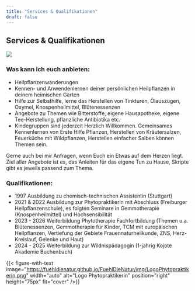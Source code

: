 ```yaml
---
title: "Services & Qualifikationen"
draft: false
---
```

## Services & Qualifikationen
<img class="bg" src="https://fuehldienatur.github.io/FuehlDieNatur/img/Brennessel.jpg"/>

### Was kann ich euch anbieten:

* Heilpflanzenwanderungen
* Kennen- und Anwendenlernen deiner persönlichen Heilpflanzen in deinem heimischen Garten
* Hilfe zur Selbsthilfe, lerne das Herstellen von Tinkturen, Ölauszügen, Oxymel, Knospenheilmittel, Blütenessenzen
* Angebote zu Themen wie Bitterstoffe, eigene Hausapotheke, eigene Tee-Herstellung, pflanzliche Antibiotika etc.
* Kindegruppen sind jederzeit Herzlich Willkommen. Gemeinsames Kennenlernen von Erste Hilfe Pflanzen, Herstellen von Kräutersalzen, Feuerküche mit Wildpflanzen, Herstellen einfacher Salben können Themen sein.

Gerne auch bei mir Anfragen, wenn Euch ein Etwas auf dem Herzen liegt. Ziel aller Angebote ist es, das Anleiten für das eigene Tun zu Hause, Skripte gibt es jeweils passend zum Thema.

### Qualifikationen:

* 1997 Ausbildung zu chemisch-technischen Assistentin (Stuttgart)
* 2021 & 2022 Ausbildung zur Phytopraktikerin mit Abschluss (Freiburger Heilpflanzenschule), es folgten Seminare in Gemmotherapie (Knospenheilmittel) und Hochsensibilität
* 2023 - 2026 Weiterbildung Phytotherapie Fachfortbildung (Themen u.a. Blütenessenzen, Gemmotherapie für Kinder, TCM mit europäischen Heilpflanzen, Vertiefung der Gebiete Frauennaturheilkunde, ZNS, Herz-Kreislauf, Gelenke und Haut)
* 2024 - 2025 Weiterbildung zur Wildnispädagogin (1-jährig Kojote Akademie Buchenbach)

{{< figure-with-text image="https://fuehldienatur.github.io/FuehlDieNatur/img/LogoPhytopraktikerin.png" width="auto" alt="Logo Phytopraktikerin" position="right" height="75px" fit="cover" />}}



